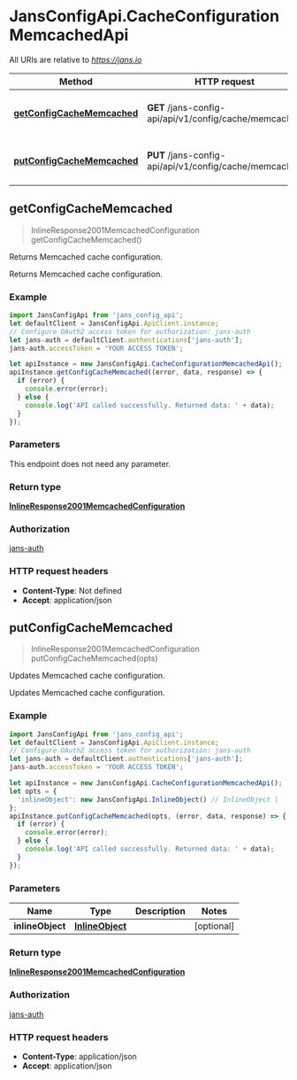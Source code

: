 # JansConfigApi.CacheConfigurationMemcachedApi

All URIs are relative to *https://jans.io*

Method | HTTP request | Description
------------- | ------------- | -------------
[**getConfigCacheMemcached**](CacheConfigurationMemcachedApi.md#getConfigCacheMemcached) | **GET** /jans-config-api/api/v1/config/cache/memcached | Returns Memcached cache configuration.
[**putConfigCacheMemcached**](CacheConfigurationMemcachedApi.md#putConfigCacheMemcached) | **PUT** /jans-config-api/api/v1/config/cache/memcached | Updates Memcached cache configuration.



## getConfigCacheMemcached

> InlineResponse2001MemcachedConfiguration getConfigCacheMemcached()

Returns Memcached cache configuration.

Returns Memcached cache configuration.

### Example

```javascript
import JansConfigApi from 'jans_config_api';
let defaultClient = JansConfigApi.ApiClient.instance;
// Configure OAuth2 access token for authorization: jans-auth
let jans-auth = defaultClient.authentications['jans-auth'];
jans-auth.accessToken = 'YOUR ACCESS TOKEN';

let apiInstance = new JansConfigApi.CacheConfigurationMemcachedApi();
apiInstance.getConfigCacheMemcached((error, data, response) => {
  if (error) {
    console.error(error);
  } else {
    console.log('API called successfully. Returned data: ' + data);
  }
});
```

### Parameters

This endpoint does not need any parameter.

### Return type

[**InlineResponse2001MemcachedConfiguration**](InlineResponse2001MemcachedConfiguration.md)

### Authorization

[jans-auth](../README.md#jans-auth)

### HTTP request headers

- **Content-Type**: Not defined
- **Accept**: application/json


## putConfigCacheMemcached

> InlineResponse2001MemcachedConfiguration putConfigCacheMemcached(opts)

Updates Memcached cache configuration.

Updates Memcached cache configuration.

### Example

```javascript
import JansConfigApi from 'jans_config_api';
let defaultClient = JansConfigApi.ApiClient.instance;
// Configure OAuth2 access token for authorization: jans-auth
let jans-auth = defaultClient.authentications['jans-auth'];
jans-auth.accessToken = 'YOUR ACCESS TOKEN';

let apiInstance = new JansConfigApi.CacheConfigurationMemcachedApi();
let opts = {
  'inlineObject': new JansConfigApi.InlineObject() // InlineObject | 
};
apiInstance.putConfigCacheMemcached(opts, (error, data, response) => {
  if (error) {
    console.error(error);
  } else {
    console.log('API called successfully. Returned data: ' + data);
  }
});
```

### Parameters


Name | Type | Description  | Notes
------------- | ------------- | ------------- | -------------
 **inlineObject** | [**InlineObject**](InlineObject.md)|  | [optional] 

### Return type

[**InlineResponse2001MemcachedConfiguration**](InlineResponse2001MemcachedConfiguration.md)

### Authorization

[jans-auth](../README.md#jans-auth)

### HTTP request headers

- **Content-Type**: application/json
- **Accept**: application/json


